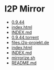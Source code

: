 I2P Mirror
==========

 - [0.9.44](mirror/files.i2p-projekt.de/0.9.44)
 - [index.html](mirror/files.i2p-projekt.de/index.html)
 - [INDEX.md](mirror/files.i2p-projekt.de/INDEX.md)
 - [0.9.44.torrent](mirror/0.9.44.torrent)
 - [files.i2p-projekt.de](mirror/files.i2p-projekt.de)
 - [index.html](mirror/index.html)
 - [INDEX.md](mirror/INDEX.md)
 - [mirrorize.sh](mirror/mirrorize.sh)
 - [README.md](mirror/README.md)
